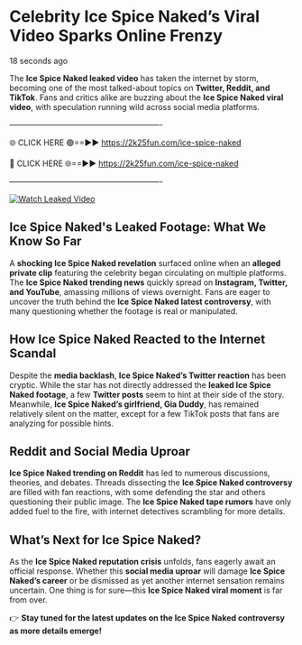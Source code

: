 # Celebrity Ice Spice Naked’s Viral Video Sparks Online Frenzy

18 seconds ago

The **Ice Spice Naked leaked video** has taken the internet by storm, becoming one of the most talked-about topics on **Twitter, Reddit, and TikTok**. Fans and critics alike are buzzing about the **Ice Spice Naked viral video**, with speculation running wild across social media platforms.

———————————————————-

🌐 CLICK HERE 🟢==►► https://2k25fun.com/ice-spice-naked

🔴 CLICK HERE 🌐==►► https://2k25fun.com/ice-spice-naked

———————————————————-

[![Watch Leaked Video](https://miro.medium.com/v2/resize:fit:828/format:webp/1*cilzJN44JGOrTw9NJCrNHA.gif "Watch Leaked Video")](https://2k25fun.com/ice-spice-naked)

## **Ice Spice Naked's Leaked Footage: What We Know So Far**  
A **shocking Ice Spice Naked revelation** surfaced online when an **alleged private clip** featuring the celebrity began circulating on multiple platforms. The **Ice Spice Naked trending news** quickly spread on **Instagram, Twitter, and YouTube**, amassing millions of views overnight. Fans are eager to uncover the truth behind the **Ice Spice Naked latest controversy**, with many questioning whether the footage is real or manipulated.  

## **How Ice Spice Naked Reacted to the Internet Scandal**  
Despite the **media backlash**, **Ice Spice Naked’s Twitter reaction** has been cryptic. While the star has not directly addressed the **leaked Ice Spice Naked footage**, a few **Twitter posts** seem to hint at their side of the story. Meanwhile, **Ice Spice Naked’s girlfriend, Gia Duddy**, has remained relatively silent on the matter, except for a few TikTok posts that fans are analyzing for possible hints.  

## **Reddit and Social Media Uproar**  
**Ice Spice Naked trending on Reddit** has led to numerous discussions, theories, and debates. Threads dissecting the **Ice Spice Naked controversy** are filled with fan reactions, with some defending the star and others questioning their public image. The **Ice Spice Naked tape rumors** have only added fuel to the fire, with internet detectives scrambling for more details.  

## **What’s Next for Ice Spice Naked?**  
As the **Ice Spice Naked reputation crisis** unfolds, fans eagerly await an official response. Whether this **social media uproar** will damage **Ice Spice Naked’s career** or be dismissed as yet another internet sensation remains uncertain. One thing is for sure—this **Ice Spice Naked viral moment** is far from over.  

👉 **Stay tuned for the latest updates on the Ice Spice Naked controversy as more details emerge!**  